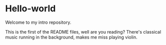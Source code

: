 # Hello-world
Welcome to my intro repository.

This is the first of the README files, well are you reading?
There's classical music running in the background, makes me miss playing violin.
